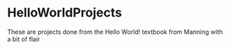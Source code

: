 ﻿# HelloWorldProjects
These are projects done from the Hello World! textbook from Manning with a bit of flair 
